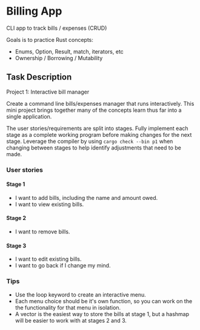 # Billing App

CLI app to track bills / expenses (CRUD)

Goals is to practice Rust concepts:

- Enums, Option, Result, match, iterators, etc
- Ownership / Borrowing / Mutability

## Task Description

Project 1: Interactive bill manager

Create a command line bills/expenses manager that runs
interactively. This mini project brings together many of
the concepts learn thus far into a single application.

The user stories/requirements are split into stages.
Fully implement each stage as a complete working program
before making changes for the next stage. Leverage the
compiler by using `cargo check --bin p1` when changing
between stages to help identify adjustments that need
to be made.

### User stories

#### Stage 1

- I want to add bills, including the name and amount owed.
- I want to view existing bills.

#### Stage 2

- I want to remove bills.

#### Stage 3

- I want to edit existing bills.
- I want to go back if I change my mind.

### Tips

- Use the loop keyword to create an interactive menu.
- Each menu choice should be it's own function, so you can work on the
  the functionality for that menu in isolation.
- A vector is the easiest way to store the bills at stage 1, but a
  hashmap will be easier to work with at stages 2 and 3.
